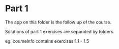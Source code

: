 # Part 1

The app on this folder is the follow up of the course.

Solutions of part 1 exercises are separated by folders.

eg. courseInfo contains exercises 1.1 - 1.5